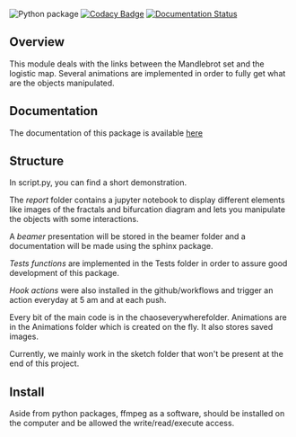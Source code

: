 ![Python package](https://github.com/tanglef/chaoseverywhere/workflows/Python%20package/badge.svg?branch=master)
[![Codacy Badge](https://api.codacy.com/project/badge/Grade/54f7902ce179418982696c32613b98e7)](https://app.codacy.com/manual/tanglef/chaoseverywhere?utm_source=github.com&utm_medium=referral&utm_content=tanglef/chaoseverywhere&utm_campaign=Badge_Grade_Dashboard)
[![Documentation Status](https://readthedocs.org/projects/chaoseverywhere/badge/?version=latest)](https://chaoseverywhere.readthedocs.io/en/latest/?badge=latest)

## Overview

This module deals with the links between the Mandlebrot set and the logistic map. 
Several animations are implemented in order to fully get what are the objects manipulated.

## Documentation

The documentation of this package is available [here](https://chaoseverywhere.readthedocs.io/en/latest/)

## Structure

In script.py, you can find a short demonstration.

The *report* folder contains a jupyter notebook to display different elements like images of the fractals
and bifurcation diagram and lets you manipulate the objects with some interactions.

A *beamer* presentation will be stored in the beamer folder and a documentation will be made using the
sphinx package.

*Tests functions* are implemented in the Tests folder in order to assure good development of this package.

*Hook actions* were also installed in the github/workflows and trigger an action everyday at 5 am and at each push.

Every bit of the main code is in the chaoseverywherefolder. Animations are in the Animations folder
which is created on the fly. It also stores saved images.

Currently, we mainly work in the sketch folder that won't be present at the end of this project. 

## Install

Aside from python packages, ffmpeg as a software, should be installed on the computer and be allowed 
the write/read/execute access.
